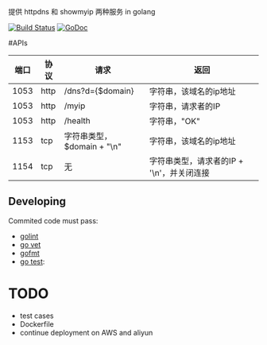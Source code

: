 提供 httpdns 和 showmyip 两种服务 in golang

[![Build Status](https://travis-ci.org/Tomasen/httpdns.svg?branch=master)](https://travis-ci.org/Tomasen/httpdns)
[![GoDoc](https://godoc.org/github.com/Tomasen/httpdns?status.svg)](http://godoc.org/github.com/Tomasen/httpdns)

#APIs

| 端口 | 协议 | 请求 | 返回 |
| ------ | ------ | ------ | ------ |
| 1053 | http | /dns?d={$domain} | 字符串，该域名的ip地址 |
| 1053 | http | /myip | 字符串，请求者的IP |
| 1053 | http | /health | 字符串，"OK" |
| 1153 | tcp  | 字符串类型，$domain + "\\n" | 字符串，该域名的ip地址 |
| 1154 | tcp  | 无 | 字符串类型，请求者的IP + '\\n'，并关闭连接 |


## Developing

Commited code must pass:

* [golint](https://github.com/golang/lint)
* [go vet](https://godoc.org/golang.org/x/tools/cmd/vet)
* [gofmt](https://golang.org/cmd/gofmt)
* [go test](https://golang.org/cmd/go/#hdr-Test_packages):

# TODO

* test cases
* Dockerfile
* continue deployment on AWS and aliyun
